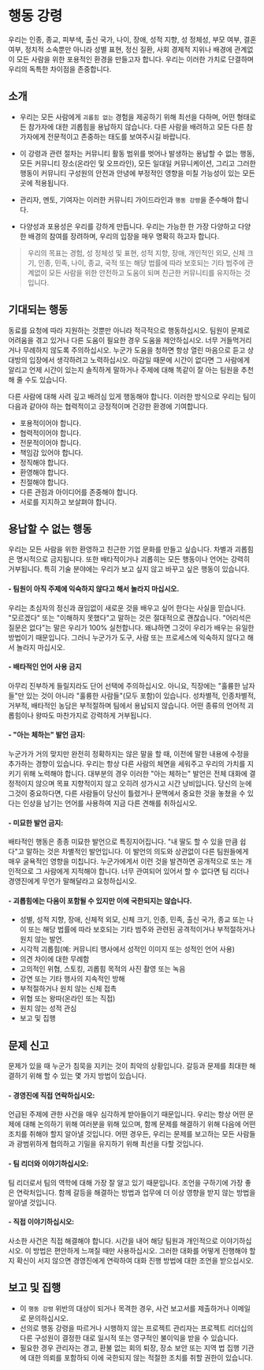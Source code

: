 # 행동 강령

우리는 인종, 종교, 피부색, 출신 국가, 나이, 장애, 성적 지향, 성 정체성, 부모 여부, 결혼 여부, 정치적 소속뿐만 아니라 성별 표현, 정신 질환, 사회 경제적 지위나 배경에 관계없이 모든 사람을 위한 포용적인 환경을 만들고자 합니다. 우리는 이러한 가치로 단결하며 우리의 독특한 차이점을 존중합니다.


## 소개

- 우리는 모든 사람에게 `괴롭힘 없는` 경험을 제공하기 위해 최선을 다하며, 어떤 형태로든 참가자에 대한 괴롭힘을 용납하지 않습니다. 다른 사람을 배려하고 모든 다른 참가자에게 전문적이고 존중하는 태도를 보여주시길 바랍니다.

- 이 강령과 관련 절차는 커뮤니티 활동 범위를 벗어나 발생하는 용납할 수 없는 행동, 모든 커뮤니티 장소(온라인 및 오프라인), 모든 일대일 커뮤니케이션, 그리고 그러한 행동이 커뮤니티 구성원의 안전과 안녕에 부정적인 영향을 미칠 가능성이 있는 모든 곳에 적용됩니다.

- 관리자, 멘토, 기여자는 이러한 커뮤니티 가이드라인과 `행동 강령`을 준수해야 합니다.

- 다양성과 포용성은 우리를 강하게 만듭니다. 우리는 가능한 한 가장 다양하고 다양한 배경의 참여를 장려하며, 우리의 입장을 매우 명확히 하고자 합니다.


> 우리의 목표는 경험, 성 정체성 및 표현, 성적 지향, 장애, 개인적인 외모, 신체 크기, 인종, 민족, 나이, 종교, 국적 또는 해당 법률에 따라 보호되는 기타 범주에 관계없이 모든 사람을 위한 안전하고 도움이 되며 친근한 커뮤니티를 유지하는 것입니다.


## 기대되는 행동
동료를 요청에 따라 지원하는 것뿐만 아니라 적극적으로 행동하십시오. 팀원이 문제로 어려움을 겪고 있거나 다른 도움이 필요한 경우 도움을 제안하십시오. 너무 거들먹거리거나 무례하지 않도록 주의하십시오. 누군가 도움을 청하면 항상 열린 마음으로 듣고 상대방의 입장에서 생각하려고 노력하십시오. 마감일 때문에 시간이 없다면 그 사람에게 알리고 언제 시간이 있는지 솔직하게 말하거나 주제에 대해 똑같이 잘 아는 팀원을 추천해 줄 수도 있습니다.

다른 사람에 대해 사려 깊고 배려심 있게 행동해야 합니다. 이러한 방식으로 우리는 팀이 다음과 같아야 하는 협력적이고 긍정적이며 건강한 환경에 기여합니다.

- 포용적이어야 합니다.
- 협력적이어야 합니다.
- 전문적이어야 합니다.
- 책임감 있어야 합니다.
- 정직해야 합니다.
- 환영해야 합니다.
- 친절해야 합니다.
- 다른 관점과 아이디어를 존중해야 합니다.
- 서로를 지지하고 보살펴야 합니다.

## 용납할 수 없는 행동
우리는 모든 사람을 위한 환영하고 친근한 기업 문화를 만들고 싶습니다. 차별과 괴롭힘은 명시적으로 금지됩니다. 또한 배타적이거나 괴롭히는 모든 행동이나 언어는 강력히 거부됩니다. 특히 기술 분야에는 우리가 보고 싶지 않고 바꾸고 싶은 행동이 있습니다.

#### - 팀원이 아직 주제에 익숙하지 않다고 해서 놀라지 마십시오.
우리는 초심자의 정신과 끊임없이 새로운 것을 배우고 싶어 한다는 사실을 믿습니다. "모르겠다" 또는 "이해하지 못했다"고 말하는 것은 절대적으로 괜찮습니다. "어리석은 질문은 없다"는 말은 우리가 100% 실천합니다. 왜냐하면 그것이 우리가 배우는 유일한 방법이기 때문입니다. 그러니 누군가가 도구, 사람 또는 프로세스에 익숙하지 않다고 해서 놀라지 마십시오.

#### - 배타적인 언어 사용 금지
아무리 진부하게 들릴지라도 단어 선택에 주의하십시오. 아니요, 직장에는 "훌륭한 남자들"만 있는 것이 아니라 "훌륭한 사람들"(모두 포함)이 있습니다. 성차별적, 인종차별적, 거부적, 배타적인 농담은 부적절하며 팀에서 용납되지 않습니다. 어떤 종류의 언어적 괴롭힘이나 왕따도 마찬가지로 강력하게 거부됩니다.

#### - "아는 체하는" 발언 금지:
누군가가 거의 맞지만 완전히 정확하지는 않은 말을 할 때, 이전에 말한 내용에 수정을 추가하는 경향이 있습니다. 우리는 항상 다른 사람의 체면을 세워주고 우리의 가치를 지키기 위해 노력해야 합니다. 대부분의 경우 이러한 "아는 체하는" 발언은 전체 대화에 결정적이지 않으며 목표 지향적이지 않고 오히려 성가시고 시간 낭비입니다. 당신의 눈에 그것이 중요하다면, 다른 사람들이 당신이 틀렸거나 문맥에서 중요한 것을 놓쳤을 수 있다는 인상을 남기는 언어를 사용하여 지금 다른 견해를 취하십시오.

#### - 미묘한 발언 금지:
배타적인 행동은 종종 미묘한 발언으로 특징지어집니다. "내 딸도 할 수 있을 만큼 쉽다"고 말하는 것은 차별적인 발언입니다. 이 발언의 의도와 상관없이 다른 팀원들에게 매우 굴욕적인 영향을 미칩니다. 누군가에게서 이런 것을 발견하면 공개적으로 또는 개인적으로 그 사람에게 지적해야 합니다. 너무 관여되어 있어서 할 수 없다면 팀 리더나 경영진에게 무언가 말해달라고 요청하십시오.

#### - 괴롭힘에는 다음이 포함될 수 있지만 이에 국한되지는 않습니다.
- 성별, 성적 지향, 장애, 신체적 외모, 신체 크기, 인종, 민족, 출신 국가, 종교 또는 나이 또는 해당 법률에 따라 보호되는 기타 범주와 관련된 공격적이거나 부적절하거나 원치 않는 발언.
- 시각적 괴롭힘(예: 커뮤니티 행사에서 성적인 이미지 또는 성적인 언어 사용)
- 의견 차이에 대한 무례함
- 고의적인 위협, 스토킹, 괴롭힘 목적의 사진 촬영 또는 녹음
- 강연 또는 기타 행사의 지속적인 방해
- 부적절하거나 원치 않는 신체 접촉
- 위협 또는 왕따(온라인 또는 직접)
- 원치 않는 성적 관심
- 보고 및 집행



## 문제 신고
문제가 있을 때 누군가 침묵을 지키는 것이 최악의 상황입니다. 갈등과 문제를 최대한 해결하기 위해 할 수 있는 몇 가지 방법이 있습니다.
#### - 경영진에 직접 연락하십시오:
언급된 주제에 관한 사건을 매우 심각하게 받아들이기 때문입니다. 우리는 항상 어떤 문제에 대해 논의하기 위해 여러분을 위해 있으며, 함께 문제를 해결하기 위해 다음에 어떤 조치를 취해야 할지 알아낼 것입니다. 어떤 경우든, 우리는 문제를 보고하는 모든 사람들과 광범위하게 협의하고 기밀을 유지하기 위해 최선을 다할 것입니다.

#### - 팀 리더와 이야기하십시오:
팀 리더로서 팀의 역학에 대해 가장 잘 알고 있기 때문입니다. 조언을 구하기에 가장 좋은 연락처입니다. 함께 갈등을 해결하는 방법과 업무에 더 이상 영향을 받지 않는 방법을 알아낼 것입니다.

#### - 직접 이야기하십시오:
사소한 사건은 직접 해결해야 합니다. 시간을 내어 해당 팀원과 개인적으로 이야기하십시오. 이 방법은 편안하게 느껴질 때만 사용하십시오. 그러한 대화를 어떻게 진행해야 할지 확신이 서지 않으면 경영진에게 연락하여 대화 진행 방법에 대한 조언을 받으십시오.



## 보고 및 집행
- 이 `행동 강령` 위반의 대상이 되거나 목격한 경우, 사건 보고서를 제출하거나 이메일로 문의하십시오.
- 선의로 행동 강령을 따르거나 시행하지 않는 프로젝트 관리자는 프로젝트 리더십의 다른 구성원이 결정한 대로 일시적 또는 영구적인 불이익을 받을 수 있습니다.
- 필요한 경우 관리자는 경고, 환불 없는 회의 퇴장, 장소 보안 또는 지역 법 집행 기관에 대한 의뢰를 포함하되 이에 국한되지 않는 적절한 조치를 취할 권한이 있습니다.
